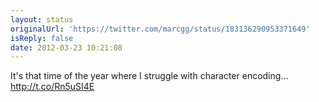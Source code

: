 ```yaml
---
layout: status
originalUrl: 'https://twitter.com/marcgg/status/183136290953371649'
isReply: false
date: 2012-03-23 10:21:08
---
```


It's that time of the year where I struggle with character encoding... http://t.co/Rn5uSI4E
